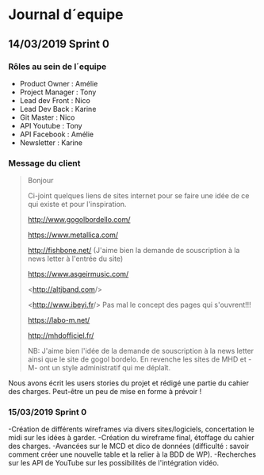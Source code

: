 # Journal d´equipe

## 14/03/2019 Sprint 0

### Rôles au sein de l´equipe

- Product Owner : Amélie
- Project Manager : Tony
- Lead dev Front : Nico
- Lead Dev Back : Karine
- Git Master : Nico
- API Youtube : Tony
- API Facebook : Amélie
- Newsletter : Karine

### Message du client

>Bonjour
>
>Ci-joint quelques liens de sites internet pour se faire une idée de ce qui existe et pour l'inspiration.
>
><http://www.gogolbordello.com/>
>
><https://www.metallica.com/>
>
><http://fishbone.net/> (J'aime bien la demande de souscription à la news letter à l'entrée du site)
>
><https://www.asgeirmusic.com/>
>
><<http://altjband.com>/>
>
><<http://www.ibeyi.fr>/> Pas mal le concept des pages qui s'ouvrent!!!
>
><https://labo-m.net/>
>
><http://mhdofficiel.fr/>
>
>NB: J'aime bien l'idée de la demande de souscription à la news letter ainsi que le site de gogol bordelo. En revenche les sites de MHD et -M- ont un style administratif qui me déplaît.

Nous avons écrit les users stories du projet et rédigé une partie du cahier des charges. Peut-être un peu de mise en forme à prévoir !

### 15/03/2019 Sprint 0

-Création de différents wireframes via divers sites/logiciels, concertation le midi sur les idées à garder.
-Création du wireframe final, étoffage du cahier des charges.
-Avancées sur le MCD et dico de données (difficulté : savoir comment créer une nouvelle table et la relier à la BDD de WP).
-Recherches sur les API de YouTube sur les possibilités de l'intégration vidéo.